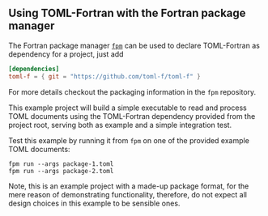 ## Using TOML-Fortran with the Fortran package manager

The Fortran package manager [`fpm`](https://github.com/fortran-lang/fpm) can be used to declare TOML-Fortran as dependency for a project, just add

```toml
[dependencies]
toml-f = { git = "https://github.com/toml-f/toml-f" }
```

For more details checkout the packaging information in the `fpm` repository.

This example project will build a simple executable to read and process TOML documents using the TOML-Fortran dependency provided from the project root, serving both as example and a simple integration test.

Test this example by running it from `fpm` on one of the provided example TOML documents:

```
fpm run --args package-1.toml
fpm run --args package-2.toml
```

Note, this is an example project with a made-up package format, for the mere reason of demonstrating functionality, therefore, do not expect all design choices in this example to be sensible ones.
